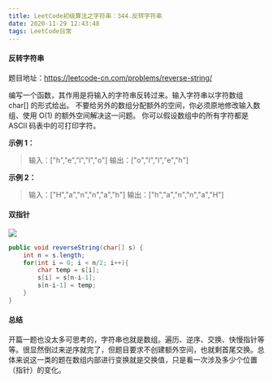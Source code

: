 ```yaml
---
title: LeetCode初级算法之字符串：344.反转字符串
date: 2020-11-29 12:43:48
tags: LeetCode日常
---
```


#### 反转字符串

题目地址：https://leetcode-cn.com/problems/reverse-string/

编写一个函数，其作用是将输入的字符串反转过来。输入字符串以字符数组 char[] 的形式给出。<!--more-->
不要给另外的数组分配额外的空间，你必须原地修改输入数组、使用 O(1) 的额外空间解决这一问题。
你可以假设数组中的所有字符都是 ASCII 码表中的可打印字符。

**示例 1：**

> 输入：["h","e","l","l","o"]
> 输出：["o","l","l","e","h"]

**示例 2：**

> 输入：["H","a","n","n","a","h"]
> 输出：["h","a","n","n","a","H"]

#### 双指针

![](https://gitee-blogimage.oss-cn-beijing.aliyuncs.com/blogImage/%E5%AD%97%E7%AC%A6%E4%B8%B2%E5%8F%8D%E8%BD%AC/1.gif)

```java
public void reverseString(char[] s) {
    int n = s.length;
    for(int i = 0; i < n/2; i++){
        char temp = s[i];
        s[i] = s[n-i-1];
        s[n-i-1] = temp;
    }
}
```

#### 总结

开篇一题也没太多可思考的，字符串也就是数组。遍历、逆序、交换、快慢指针等等。很显然倒过来逆序就完了，但题目要求不创建额外空间，也就剩首尾交换。总体来说这一类的题在数组内部进行变换就是交换值，只是看一次涉及多少个位置（指针）的变化。